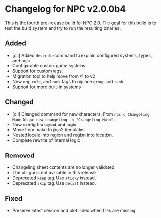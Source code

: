 # Changelog for NPC v2.0.0b4

This is the fourth pre-release build for NPC 2.0. The goal for this build is to test the build system and try to run the resulting binaries.

## Added

* [cli] Added `describe` command to explain configured systems, types, and tags.
* Configurable custom game systems
* Support for custom tags.
* Migration tool to help move from v1 to v2
* New `org`, `role`, and `rank` tags to replace `group` and `rank`.
* Support for more built-in systems

## Changed

* [cli] Changed command for new characters. From `npc c Changeling Mann` to `npc new changeling -n "Changeling Mann"`.
* New config file layout and logic
* Move from mako to jinja2 templates
* Nested locale into region and region into location.
* Complete rewrite of internal logic

## Removed

* Changeling sheet contents are no longer validated
* The old gui is not available in this release
* Deprecated `keep` tag. Use `sticky` instead.
* Deprecated `skip` tag. Use `delist` instead.

## Fixed

* Preserve latest session and plot index when files are missing
